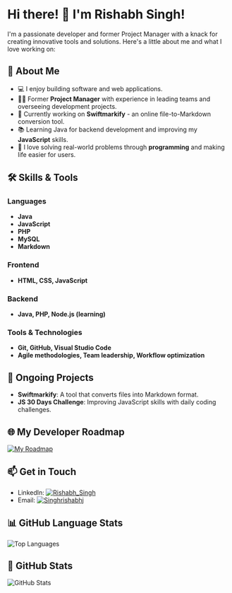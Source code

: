 # Hi there! 👋 I'm Rishabh Singh!

I'm a passionate developer and former Project Manager with a knack for creating innovative tools and solutions. Here's a little about me and what I love working on:

## 🚀 About Me
- 💻 I enjoy building software and web applications.
- 👨‍💼 Former **Project Manager** with experience in leading teams and overseeing development projects.
- 🔧 Currently working on **Swiftmarkify** - an online file-to-Markdown conversion tool.
- 📚 Learning Java for backend development and improving my **JavaScript** skills.
- 🌟 I love solving real-world problems through **programming** and making life easier for users.

## 🛠️ Skills & Tools
### Languages
- **Java**
- **JavaScript**
- **PHP**
- **MySQL**
- **Markdown**

### Frontend
- **HTML, CSS, JavaScript**

### Backend
- **Java, PHP, Node.js (learning)**

### Tools & Technologies
- **Git, GitHub, Visual Studio Code**
- **Agile methodologies, Team leadership, Workflow optimization**

## 🌱 Ongoing Projects
- **Swiftmarkify**: A tool that converts files into Markdown format.
- **JS 30 Days Challenge**: Improving JavaScript skills with daily coding challenges.

## 🌐 My Developer Roadmap
[![My Roadmap](https://roadmap.sh/card/tall/66e53a66f34c8868ec26a7be?variant=dark)](https://roadmap.sh)

## 📫 Get in Touch
- LinkedIn: [![Rishabh_Singh](https://img.shields.io/badge/LinkedIn-Connect%20with%20me-%230A66C2?style=flat&logo=linkedin&logoColor=white)](https://www.linkedin.com/in/rishabh-singh-2715bb268/)
- Email: [![Singhrishabhj](https://img.shields.io/badge/Gmail-Email%20Me-%23D14836?style=flat&logo=gmail&logoColor=white)](mailto:singhrishabhj19@gmail.com)

## 📊 GitHub Language Stats
![Top Languages](https://github-readme-stats.vercel.app/api/top-langs/?username=singhrishabhj&layout=compact&langs_count=6&theme=radical)

## 🔗 GitHub Stats
![GitHub Stats](https://github-readme-stats.vercel.app/api?username=singhrishabhj&show_icons=true&theme=radical)
